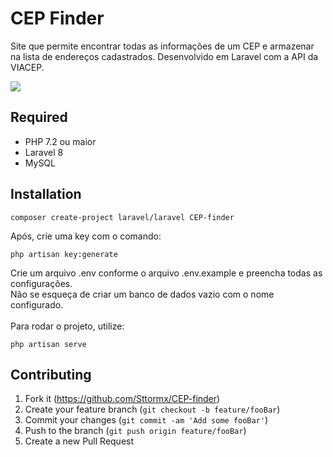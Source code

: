 # CEP Finder

Site que permite encontrar todas as informações de um CEP e armazenar na lista de endereços cadastrados. Desenvolvido em Laravel com a API da VIACEP.

<img src="https://cdn.discordapp.com/attachments/805936505486049293/924776574094544896/unknown.png">

## Required
- PHP 7.2 ou maior
- Laravel 8
- MySQL

## Installation
```
composer create-project laravel/laravel CEP-finder
```
Após, crie uma key com o comando:
```
php artisan key:generate
```
Crie um arquivo .env conforme o arquivo .env.example e preencha todas as configurações. <br>
Não se esqueça de criar um banco de dados vazio com o nome configurado. <br> <br>
Para rodar o projeto, utilize:
```
php artisan serve
```
## Contributing

1. Fork it (<https://github.com/Sttormx/CEP-finder>)
2. Create your feature branch (`git checkout -b feature/fooBar`)
3. Commit your changes (`git commit -am 'Add some fooBar'`)
4. Push to the branch (`git push origin feature/fooBar`)
5. Create a new Pull Request